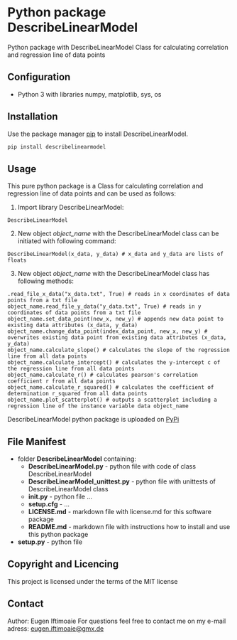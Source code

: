 # Python package DescribeLinearModel
Python package with DescribeLinearModel Class for calculating correlation and regression line of data points

## Configuration
* Python 3 with libraries numpy, matplotlib, sys, os

## Installation
Use the package manager [pip](https://pip.pypa.io/en/stable/) to install DescribeLinearModel.

```bash
pip install describelinearmodel
```

## Usage
This pure python package is a Class for calculating correlation and regression line of data points and can be used as follows:

1. Import library DescribeLinearModel:

```import
DescribeLinearModel
```

2. New object _object_name_ with the DescribeLinearModel class can be initiated with following command:

```object_name
DescribeLinearModel(x_data, y_data) # x_data and y_data are lists of floats
```

3. New object _object_name_ with the DescribeLinearModel class has following methods:

```object_name
.read_file_x_data("x_data.txt", True) # reads in x coordinates of data points from a txt file
object_name.read_file_y_data("y_data.txt", True) # reads in y coordinates of data points from a txt file
object_name.set_data_point(new_x, new_y) # appends new data point to existing data attributes (x_data, y_data)
object_name.change_data_point(index_data_point, new_x, new_y) # overwrites existing data point from existing data attributes (x_data, y_data)
object_name.calculate_slope() # calculates the slope of the regression line from all data points
object_name.calculate_intercept() # calculates the y-intercept c of the regression line from all data points
object_name.calculate_r() # calculates pearson's correlation coefficient r from all data points
object_name.calculate_r_squared() # calculates the coefficient of determination r_squared from all data points
object_name.plot_scatterplot() # outputs a scatterplot including a regression line of the instance variable data object_name
```

DescribeLinearModel python package is uploaded on [PyPi](https://pypi.org/)


## File Manifest
* folder **DescribeLinearModel** containing:
  * **DescribeLinearModel.py** - python file with code of class DescribeLinearModel
  * **DescribeLinearModel_unittest.py** - python file with unittests of DescribeLinearModel class
  * **__init__.py** - python file ...
  * **setup.cfg** - ...
  * **LICENSE.md** - markdown file with license.md for this software package
  * **README.md** - markdown file with instructions how to install and use this python package
* **setup.py** - python file

## Copyright and Licencing
This project is licensed under the terms of the MIT license

## Contact
Author: Eugen Iftimoaie
For questions feel free to contact me on my e-mail adress: eugen.iftimoaie@gmx.de
